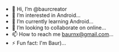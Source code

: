 - 👋 Hi, I’m @baurcreator
- 👀 I’m interested in Android...
- 🌱 I’m currently learning Android...
- 💞️ I’m looking to collaborate on online...
- 📫 How to reach me baurnx@gmail.com...
- ⚡ Fun fact: I'm Baur)...

<!---
baurcreator/baurcreator is a ✨ special ✨ repository because its `README.md` (this file) appears on your GitHub profile.
You can click the Preview link to take a look at your changes.
--->
